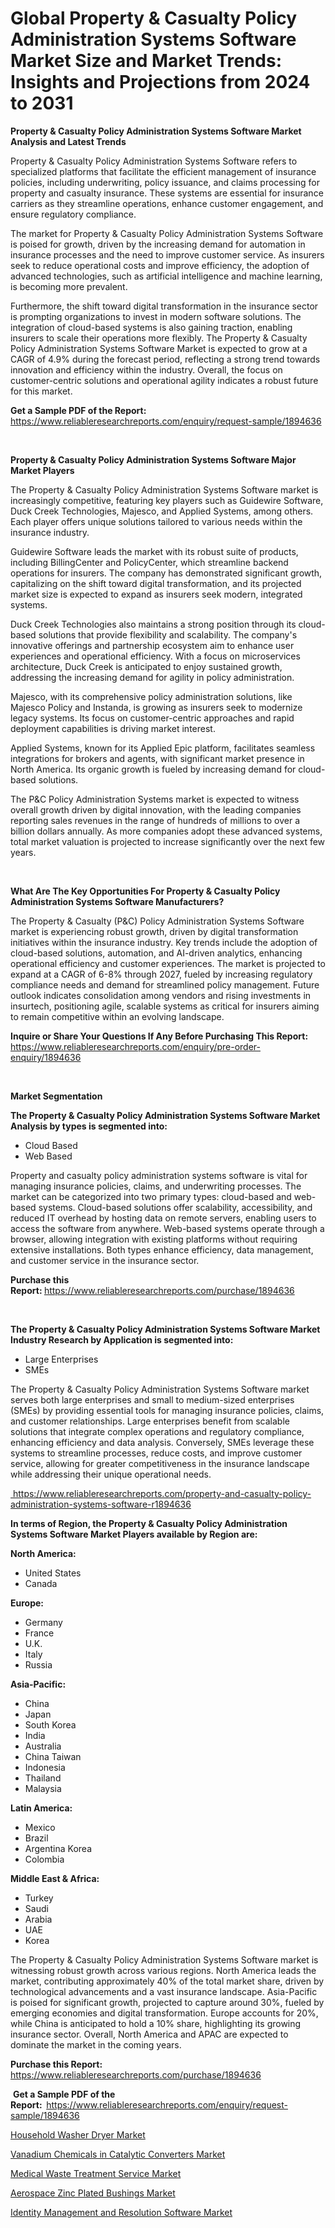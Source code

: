 <p><h1>Global Property & Casualty Policy Administration Systems Software Market Size and Market Trends: Insights and Projections from 2024 to 2031</h1></p><p><strong>Property & Casualty Policy Administration Systems Software Market Analysis and Latest Trends</strong></p>
<p><p>Property & Casualty Policy Administration Systems Software refers to specialized platforms that facilitate the efficient management of insurance policies, including underwriting, policy issuance, and claims processing for property and casualty insurance. These systems are essential for insurance carriers as they streamline operations, enhance customer engagement, and ensure regulatory compliance.</p><p>The market for Property & Casualty Policy Administration Systems Software is poised for growth, driven by the increasing demand for automation in insurance processes and the need to improve customer service. As insurers seek to reduce operational costs and improve efficiency, the adoption of advanced technologies, such as artificial intelligence and machine learning, is becoming more prevalent.</p><p>Furthermore, the shift toward digital transformation in the insurance sector is prompting organizations to invest in modern software solutions. The integration of cloud-based systems is also gaining traction, enabling insurers to scale their operations more flexibly. The Property & Casualty Policy Administration Systems Software Market is expected to grow at a CAGR of 4.9% during the forecast period, reflecting a strong trend towards innovation and efficiency within the industry. Overall, the focus on customer-centric solutions and operational agility indicates a robust future for this market.</p></p>
<p><strong>Get a Sample PDF of the Report:&nbsp;</strong> <a href="https://www.reliableresearchreports.com/enquiry/request-sample/1894636?utm_campaign=1635&utm_medium=2&utm_source=Github&utm_content=ia&utm_term=24102024&utm_id=property-casualty-policy-administration-systems-software">https://www.reliableresearchreports.com/enquiry/request-sample/1894636</a></p>
<p>&nbsp;</p>
<p><strong>Property & Casualty Policy Administration Systems Software Major Market Players</strong></p>
<p><p>The Property & Casualty Policy Administration Systems Software market is increasingly competitive, featuring key players such as Guidewire Software, Duck Creek Technologies, Majesco, and Applied Systems, among others. Each player offers unique solutions tailored to various needs within the insurance industry.</p><p>Guidewire Software leads the market with its robust suite of products, including BillingCenter and PolicyCenter, which streamline backend operations for insurers. The company has demonstrated significant growth, capitalizing on the shift toward digital transformation, and its projected market size is expected to expand as insurers seek modern, integrated systems. </p><p>Duck Creek Technologies also maintains a strong position through its cloud-based solutions that provide flexibility and scalability. The company's innovative offerings and partnership ecosystem aim to enhance user experiences and operational efficiency. With a focus on microservices architecture, Duck Creek is anticipated to enjoy sustained growth, addressing the increasing demand for agility in policy administration.</p><p>Majesco, with its comprehensive policy administration solutions, like Majesco Policy and Instanda, is growing as insurers seek to modernize legacy systems. Its focus on customer-centric approaches and rapid deployment capabilities is driving market interest. </p><p>Applied Systems, known for its Applied Epic platform, facilitates seamless integrations for brokers and agents, with significant market presence in North America. Its organic growth is fueled by increasing demand for cloud-based solutions. </p><p>The P&C Policy Administration Systems market is expected to witness overall growth driven by digital innovation, with the leading companies reporting sales revenues in the range of hundreds of millions to over a billion dollars annually. As more companies adopt these advanced systems, total market valuation is projected to increase significantly over the next few years.</p></p>
<p>&nbsp;</p>
<p><strong>What Are The Key Opportunities For Property & Casualty Policy Administration Systems Software Manufacturers?</strong></p>
<p><p>The Property & Casualty (P&C) Policy Administration Systems Software market is experiencing robust growth, driven by digital transformation initiatives within the insurance industry. Key trends include the adoption of cloud-based solutions, automation, and AI-driven analytics, enhancing operational efficiency and customer experiences. The market is projected to expand at a CAGR of 6-8% through 2027, fueled by increasing regulatory compliance needs and demand for streamlined policy management. Future outlook indicates consolidation among vendors and rising investments in insurtech, positioning agile, scalable systems as critical for insurers aiming to remain competitive within an evolving landscape.</p></p>
<p><strong>Inquire or Share Your Questions If Any Before Purchasing This Report:</strong> <a href="https://www.reliableresearchreports.com/enquiry/pre-order-enquiry/1894636?utm_campaign=1635&utm_medium=2&utm_source=Github&utm_content=ia&utm_term=24102024&utm_id=property-casualty-policy-administration-systems-software">https://www.reliableresearchreports.com/enquiry/pre-order-enquiry/1894636</a></p>
<p>&nbsp;</p>
<p><strong>Market Segmentation</strong></p>
<p><strong>The Property & Casualty Policy Administration Systems Software Market Analysis by types is segmented into:</strong></p>
<p><ul><li>Cloud Based</li><li>Web Based</li></ul></p>
<p><p>Property and casualty policy administration systems software is vital for managing insurance policies, claims, and underwriting processes. The market can be categorized into two primary types: cloud-based and web-based systems. Cloud-based solutions offer scalability, accessibility, and reduced IT overhead by hosting data on remote servers, enabling users to access the software from anywhere. Web-based systems operate through a browser, allowing integration with existing platforms without requiring extensive installations. Both types enhance efficiency, data management, and customer service in the insurance sector.</p></p>
<p><strong>Purchase this Report:&nbsp;</strong><a href="https://www.reliableresearchreports.com/purchase/1894636?utm_campaign=1635&utm_medium=2&utm_source=Github&utm_content=ia&utm_term=24102024&utm_id=property-casualty-policy-administration-systems-software">https://www.reliableresearchreports.com/purchase/1894636</a></p>
<p>&nbsp;</p>
<p><strong>The Property & Casualty Policy Administration Systems Software Market Industry Research by Application is segmented into:</strong></p>
<p><ul><li>Large Enterprises</li><li>SMEs</li></ul></p>
<p><p>The Property & Casualty Policy Administration Systems Software market serves both large enterprises and small to medium-sized enterprises (SMEs) by providing essential tools for managing insurance policies, claims, and customer relationships. Large enterprises benefit from scalable solutions that integrate complex operations and regulatory compliance, enhancing efficiency and data analysis. Conversely, SMEs leverage these systems to streamline processes, reduce costs, and improve customer service, allowing for greater competitiveness in the insurance landscape while addressing their unique operational needs.</p></p>
<p><a href="https://www.reliableresearchreports.com/property-and-casualty-policy-administration-systems-software-r1894636?utm_campaign=1635&utm_medium=2&utm_source=Github&utm_content=ia&utm_term=24102024&utm_id=property-casualty-policy-administration-systems-software">&nbsp;https://www.reliableresearchreports.com/property-and-casualty-policy-administration-systems-software-r1894636</a></p>
<p><strong>In terms of Region, the Property & Casualty Policy Administration Systems Software Market Players available by Region are:</strong></p>
<p>
    <p> <strong> North America: </strong>
        <ul>
            <li>United States</li>
            <li>Canada</li>
        </ul>
        </p> 
    <p> <strong> Europe: </strong>
        <ul>
            <li>Germany</li>
            <li>France</li>
            <li>U.K.</li>
            <li>Italy</li>
            <li>Russia</li>
        </ul>
        </p> 
    <p> <strong> Asia-Pacific: </strong>
        <ul>
            <li>China</li>
            <li>Japan</li>
            <li>South Korea</li>
            <li>India</li>
            <li>Australia</li>
            <li>China Taiwan</li>
            <li>Indonesia</li>
            <li>Thailand</li>
            <li>Malaysia</li>
        </ul>
        </p> 
    <p> <strong> Latin America: </strong>
        <ul>
            <li>Mexico</li>
            <li>Brazil</li>
            <li>Argentina Korea</li>
            <li>Colombia</li>
        </ul>
        </p> 
    <p> <strong> Middle East & Africa: </strong>
        <ul>
            <li>Turkey</li>
            <li>Saudi</li>
            <li>Arabia</li>
            <li>UAE</li>
            <li>Korea</li>
        </ul>
    </p>
    </p>
<p><p>The Property & Casualty Policy Administration Systems Software market is witnessing robust growth across various regions. North America leads the market, contributing approximately 40% of the total market share, driven by technological advancements and a vast insurance landscape. Asia-Pacific is poised for significant growth, projected to capture around 30%, fueled by emerging economies and digital transformation. Europe accounts for 20%, while China is anticipated to hold a 10% share, highlighting its growing insurance sector. Overall, North America and APAC are expected to dominate the market in the coming years.</p></p>
<p><strong>Purchase this Report: </strong><a href="https://www.reliableresearchreports.com/purchase/1894636?utm_campaign=1635&utm_medium=2&utm_source=Github&utm_content=ia&utm_term=24102024&utm_id=property-casualty-policy-administration-systems-software">https://www.reliableresearchreports.com/purchase/1894636</a></p>
<p>&nbsp;<strong>Get a Sample PDF of the Report:&nbsp;&nbsp;</strong><a href="https://www.reliableresearchreports.com/enquiry/request-sample/1894636?utm_campaign=1635&utm_medium=2&utm_source=Github&utm_content=ia&utm_term=24102024&utm_id=property-casualty-policy-administration-systems-software">https://www.reliableresearchreports.com/enquiry/request-sample/1894636</a></p>
<p><strong></strong></p>
<p><p><a href="https://www.linkedin.com/pulse/consumer-behavior-shifts-household-washer-dryer-market-demand-utk4f?utm_campaign=1635&utm_medium=2&utm_source=Github&utm_content=ia&utm_term=24102024&utm_id=property-casualty-policy-administration-systems-software">Household Washer Dryer Market</a></p><p><a href="https://www.linkedin.com/pulse/exploring-vanadium-chemicals-catalytic-converters-market-dynamics-mnb7f?utm_campaign=1635&utm_medium=2&utm_source=Github&utm_content=ia&utm_term=24102024&utm_id=property-casualty-policy-administration-systems-software">Vanadium Chemicals in Catalytic Converters Market</a></p><p><a href="https://www.linkedin.com/pulse/medical-waste-treatment-service-market-shifts-strategic-analysis-b36mf?utm_campaign=1635&utm_medium=2&utm_source=Github&utm_content=ia&utm_term=24102024&utm_id=property-casualty-policy-administration-systems-software">Medical Waste Treatment Service Market</a></p><p><a href="https://www.linkedin.com/pulse/aerospace-zinc-plated-bushings-market-matrix-applications-types-noduf?utm_campaign=1635&utm_medium=2&utm_source=Github&utm_content=ia&utm_term=24102024&utm_id=property-casualty-policy-administration-systems-software">Aerospace Zinc Plated Bushings Market</a></p><p><a href="https://github.com/Rekhakhatun65/Market-Research-Report-List-1/blob/main/identity-management-and-resolution-software-market.md?utm_campaign=1635&utm_medium=2&utm_source=Github&utm_content=ia&utm_term=24102024&utm_id=property-casualty-policy-administration-systems-software">Identity Management and Resolution Software Market</a></p></p>